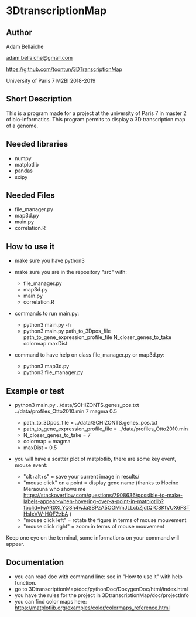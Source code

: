 # 3DtranscriptionMap

## Author

Adam Bellaïche

adam.bellaiche@gmail.com

https://github.com/toontun/3DTranscriptionMap

University of Paris 7
M2BI
2018-2019

## Short Description

This is a program made for a project at the university of Paris 7 in master 2 of bio-informatics.
This program permits to display a 3D transcription map of a genome.

## Needed libraries

* numpy
* matplotlib
* pandas
* scipy

## Needed Files 

* file_manager.py
* map3d.py
* main.py
* correlation.R

## How to use it

* make sure you have python3
* make sure you are in the repository "src" with:
    * file_manager.py
    * map3d.py
    * main.py
    * correlation.R

* commands to run main.py:
    * python3 main.py -h
    * python3 main.py path_to_3Dpos_file path_to_gene_expression_profile_file N_closer_genes_to_take colormap maxDist

* command to have help on class file_manager.py or map3d.py:
    * python3 map3d.py
    * python3 file_manager.py

## Example or test

* python3 main.py ../data/SCHIZONTS.genes_pos.txt ../data/profiles_Otto2010.min 7 magma 0.5
    * path_to_3Dpos_file = ../data/SCHIZONTS.genes_pos.txt
    * path_to_gene_expression_profile_file = ../data/profiles_Otto2010.min
    * N_closer_genes_to_take = 7
    * colormap = magma
    * maxDist = 0.5

* you will have a scatter plot of matplotlib, there are some key event, mouse event:
    
    * "clt+alt+s" = save your current image in results/
    * "mouse click" on a point = display gene name (thanks to Hocine Meraouna who shows me https://stackoverflow.com/questions/7908636/possible-to-make-labels-appear-when-hovering-over-a-point-in-matplotlib?fbclid=IwAR0XLYQ8h4wJaSBPzA5OGMmJLLcbZjdtQrC8KtVUX6FSTHsIxVW-HQF2zbA )
    * "mouse click left" = rotate the figure in terms of mouse mouvement
    * "mouse click right" = zoom in terms of mouse mouvement

Keep one eye on the terminal, some informations on your command will appear. 

## Documentation

* you can read doc with command line: see in "How to use it" with help function. 
* go to 3DtranscriptionMap/doc/pythonDoc/DoxygenDoc/html/index.html
* you have the rules for the project in 3DtranscriptionMap/doc/projectInfo
* you can find color maps here: https://matplotlib.org/examples/color/colormaps_reference.html